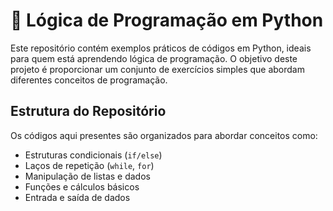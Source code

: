 # 🚀 Lógica de Programação em Python

Este repositório contém exemplos práticos de códigos em Python, ideais para quem está aprendendo lógica de programação. O objetivo deste projeto é proporcionar um conjunto de exercícios simples que abordam diferentes conceitos de programação.

## Estrutura do Repositório

Os códigos aqui presentes são organizados para abordar conceitos como:

- Estruturas condicionais (`if/else`)
- Laços de repetição (`while`, `for`)
- Manipulação de listas e dados
- Funções e cálculos básicos
- Entrada e saída de dados
